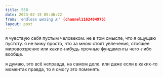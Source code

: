 ```yaml
---
title: 558
date: 2023-02-15 05:46:22
from: 'endless шизing ⍼' (channel1162404975)
layout: post
---
```


я чувствую себя пустым человеком. не в том смысле, что я ощущаю пустоту. 
я не вижу просто, что за мною стоят увлечения, сто́ящее мировоззрение или какие-нибудь прочные фундаменты чего-либо вообще.

я думаю, это всё неправда, на самом деле. или даже если в каких-то моментах правда, то я смогу это поменять
